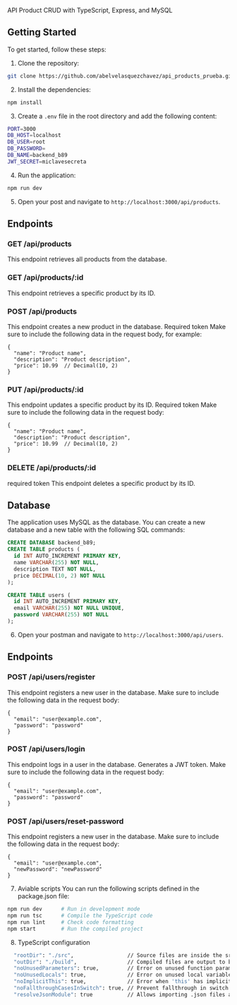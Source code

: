 API Product CRUD with TypeScript, Express, and MySQL

## Getting Started

To get started, follow these steps:

1. Clone the repository:

```bash
git clone https://github.com/abelvelasquezchavez/api_products_prueba.git
```

2. Install the dependencies:

```bash
npm install
```

3. Create a `.env` file in the root directory and add the following content:

```bash
PORT=3000
DB_HOST=localhost
DB_USER=root
DB_PASSWORD=
DB_NAME=backend_b89
JWT_SECRET=miclavesecreta
```

4. Run the application:

```bash
npm run dev
```

5. Open your post and navigate to `http://localhost:3000/api/products`.

## Endpoints

### GET /api/products

This endpoint retrieves all products from the database.

### GET /api/products/:id

This endpoint retrieves a specific product by its ID.

### POST /api/products

This endpoint creates a new product in the database.
Required token
Make sure to include the following data in the request body, for example:
```
{
  "name": "Product name",
  "description": "Product description",
  "price": 10.99  // Decimal(10, 2)
}
```
### PUT /api/products/:id

This endpoint updates a specific product by its ID.
Required token
Make sure to include the following data in the request body:
```
{
  "name": "Product name",
  "description": "Product description",
  "price": 10.99  // Decimal(10, 2)
}
```
### DELETE /api/products/:id
required token
This endpoint deletes a specific product by its ID.

## Database

The application uses MySQL as the database. You can create a new database and a new table with the following SQL commands:

```sql
CREATE DATABASE backend_b89;
CREATE TABLE products (
  id INT AUTO_INCREMENT PRIMARY KEY,
  name VARCHAR(255) NOT NULL,
  description TEXT NOT NULL,
  price DECIMAL(10, 2) NOT NULL
);

CREATE TABLE users (
  id INT AUTO_INCREMENT PRIMARY KEY,
  email VARCHAR(255) NOT NULL UNIQUE,
  password VARCHAR(255) NOT NULL
);
```

6. Open your postman and navigate to `http://localhost:3000/api/users`.  

## Endpoints

### POST /api/users/register
This endpoint registers a new user in the database.
Make sure to include the following data in the request body:
```
{
  "email": "user@example.com",
  "password": "password"
}
```
### POST /api/users/login
This endpoint logs in a user in the database.
Generates a JWT token.
Make sure to include the following data in the request body:
```
{
  "email": "user@example.com",
  "password": "password"
}
```
### POST /api/users/reset-password
This endpoint registers a new user in the database.
Make sure to include the following data in the request body:
```
{
  "email": "user@example.com",
  "newPassword": "newPassword"
}
```

7. Aviable scripts
You can run the following scripts defined in the package.json file:

```bash
npm run dev      # Run in development mode
npm run tsc      # Compile the TypeScript code
npm run lint     # Check code formatting
npm start        # Run the compiled project
```

8. TypeScript configuration

```bash
  "rootDir": "./src",                 // Source files are inside the src/ folder
  "outDir": "./build",                // Compiled files are output to build/
  "noUnusedParameters": true,         // Error on unused function parameters
  "noUnusedLocals": true,             // Error on unused local variables
  "noImplicitThis": true,             // Error when 'this' has implicit any type
  "noFallthroughCasesInSwitch": true, // Prevent fallthrough in switch cases
  "resolveJsonModule": true           // Allows importing .json files as modules
```